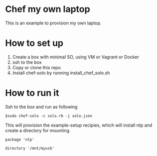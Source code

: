 # Chef my own laptop

This is an example to provision my own laptop.

# How to set up 

1. Create a box with minimal SO, using VM or Vagrant or Docker
2. ssh to the box
3. Copy or clone this repo 
4. Install chef-solo by running install_chef_solo.sh


# How to run it

Ssh to the box and run as following
```
$sudo chef-solo -c solo.rb -j solo.json
```


This will provision the example-setup recipies, which will install ntp and create
a directory for mounting.

```
package 'ntp'

directory '/mnt/myusb'

```


